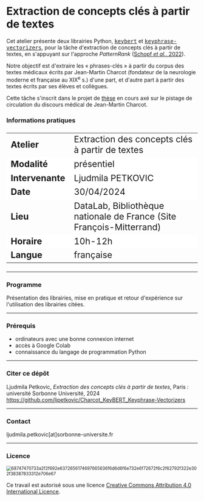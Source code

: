 # Extraction de concepts clés à partir de textes

Cet atelier présente deux librairies Python, [<tt>keybert</tt>](https://maartengr.github.io/KeyBERT/) et [<tt>keyphrase-vectorizers</tt>](https://pypi.org/project/keyphrase-vectorizers/), pour la tâche d'extraction de concepts clés à partir de textes, en s'appuyant sur l'approche *PatternRank* ([Schopf *et al.*, 2022](https://arxiv.org/abs/2210.05245)). 

Notre objectif est d'extraire les « phrases-clés » à partir du corpus des textes médicaux écrits par Jean-Martin Charcot (fondateur de la neurologie moderne et française au XIX<sup>e</sup> s.) d'une part, et d'autre part à partir des textes écrits par ses élèves et collègues. 

Cette tâche s'inscrit dans le projet de [thèse](https://www.theses.fr/s382733) en cours axé sur le pistage de circulation du discours médical de Jean-Martin Charcot.

### Informations pratiques

<table align="center" style="font-size: 23px;">
    <tr>
        <td align="left"><b>Atelier</b></td>
        <td align="left">Extraction des concepts clés à partir de textes</td>
    </tr>
    <tr style="background-color: white;">
        <td align="left"><b>Modalité</b></td>
        <td align="left">présentiel</td>
    </tr>
    <tr style="background-color: white;">
        <td align="left"><b>Intervenante</b></td>
        <td align="left">Ljudmila PETKOVIC</td>
    </tr>
    <tr style="background-color: white;">
        <td align="left"><b>Date</b></td>
        <td align="left">30/04/2024</td>
    </tr>
    <tr>
        <td align="left"><b>Lieu</b></td>
        <td align="left">DataLab, Bibliothèque nationale de France (Site François-Mitterrand)</td>
    </tr>
    <tr style="background-color: white;">
        <td align="left"><b>Horaire</b></td>
        <td align="left">10h-12h</td>
    </tr>
    <tr>
        <td align="left"><b>Langue</b></td>
        <td align="left">française</td>
    </tr>
</table>

---

### Programme

Présentation des librairies, mise en pratique et retour d'expérience sur l'utilisation des librairies citées.

---

### Prérequis

* ordinateurs avec une bonne connexion internet
* accès à Google Colab
* connaissance du langage de programmation Python

---

### Citer ce dépôt

Ljudmila Petkovic, _Extraction des concepts clés à partir de textes_, Paris : université Sorbonne Université, 2024 https://github.com/ljpetkovic/Charcot_KeyBERT_Keyphrase-Vectorizers

---

### Contact

ljudmila.petkovic[at]sorbonne-universite.fr

---

### Licence

<img src="https://i.creativecommons.org/l/by-sa/4.0/88x31.png" alt="68747470733a2f2f692e6372656174697665636f6d6d6f6e732e6f72672f6c2f62792f322e302f38387833312e706e67" style="zoom:80%;" />

Ce travail est autorisé sous une licence [Creative Commons Attribution 4.0 International Licence](https://creativecommons.org/licenses/by-sa/4.0/deed.fr).
